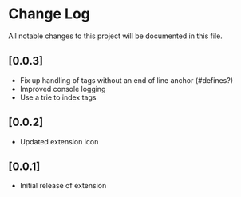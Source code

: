 # Change Log

All notable changes to this project will be documented in this file.

## [0.0.3]

- Fix up handling of tags without an end of line anchor (#defines?)
- Improved console logging
- Use a trie to index tags

## [0.0.2]

- Updated extension icon

## [0.0.1]

- Initial release of extension

